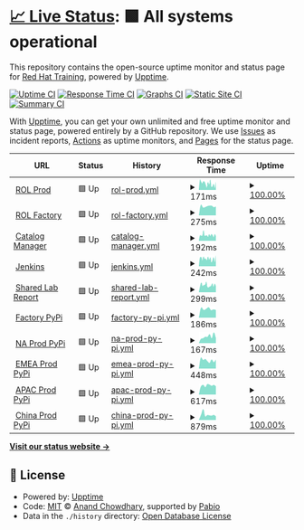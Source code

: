 # [📈 Live Status](https://RedHatTraining.github.io/uptime): <!--live status--> **🟩 All systems operational**

This repository contains the open-source uptime monitor and status page for [Red Hat Training](https://www.redhat.com/en/services/training), powered by [Upptime](https://github.com/upptime/upptime).

[![Uptime CI](https://github.com/RedHatTraining/uptime/workflows/Uptime%20CI/badge.svg)](https://github.com/RedHatTraining/uptime/actions?query=workflow%3A%22Uptime+CI%22)
[![Response Time CI](https://github.com/RedHatTraining/uptime/workflows/Response%20Time%20CI/badge.svg)](https://github.com/RedHatTraining/uptime/actions?query=workflow%3A%22Response+Time+CI%22)
[![Graphs CI](https://github.com/RedHatTraining/uptime/workflows/Graphs%20CI/badge.svg)](https://github.com/RedHatTraining/uptime/actions?query=workflow%3A%22Graphs+CI%22)
[![Static Site CI](https://github.com/RedHatTraining/uptime/workflows/Static%20Site%20CI/badge.svg)](https://github.com/RedHatTraining/uptime/actions?query=workflow%3A%22Static+Site+CI%22)
[![Summary CI](https://github.com/RedHatTraining/uptime/workflows/Summary%20CI/badge.svg)](https://github.com/RedHatTraining/uptime/actions?query=workflow%3A%22Summary+CI%22)

With [Upptime](https://upptime.js.org), you can get your own unlimited and free uptime monitor and status page, powered entirely by a GitHub repository. We use [Issues](https://github.com/RedHatTraining/uptime/issues) as incident reports, [Actions](https://github.com/RedHatTraining/uptime/actions) as uptime monitors, and [Pages](https://RedHatTraining.github.io/uptime) for the status page.

<!--start: status pages-->
<!-- This summary is generated by Upptime (https://github.com/upptime/upptime) -->
<!-- Do not edit this manually, your changes will be overwritten -->
<!-- prettier-ignore -->
| URL | Status | History | Response Time | Uptime |
| --- | ------ | ------- | ------------- | ------ |
| <img alt="" src="https://icons.duckduckgo.com/ip3/rol.redhat.com.ico" height="13"> [ROL Prod](https://rol.redhat.com/rol/app/catalog) | 🟩 Up | [rol-prod.yml](https://github.com/RedHatTraining/uptime/commits/HEAD/history/rol-prod.yml) | <details><summary><img alt="Response time graph" src="./graphs/rol-prod/response-time-week.png" height="20"> 171ms</summary><br><a href="https://RedHatTraining.github.io/uptime/history/rol-prod"><img alt="Response time 171" src="https://img.shields.io/endpoint?url=https%3A%2F%2Fraw.githubusercontent.com%2FRedHatTraining%2Fuptime%2FHEAD%2Fapi%2Frol-prod%2Fresponse-time.json"></a><br><a href="https://RedHatTraining.github.io/uptime/history/rol-prod"><img alt="24-hour response time 278" src="https://img.shields.io/endpoint?url=https%3A%2F%2Fraw.githubusercontent.com%2FRedHatTraining%2Fuptime%2FHEAD%2Fapi%2Frol-prod%2Fresponse-time-day.json"></a><br><a href="https://RedHatTraining.github.io/uptime/history/rol-prod"><img alt="7-day response time 171" src="https://img.shields.io/endpoint?url=https%3A%2F%2Fraw.githubusercontent.com%2FRedHatTraining%2Fuptime%2FHEAD%2Fapi%2Frol-prod%2Fresponse-time-week.json"></a><br><a href="https://RedHatTraining.github.io/uptime/history/rol-prod"><img alt="30-day response time 171" src="https://img.shields.io/endpoint?url=https%3A%2F%2Fraw.githubusercontent.com%2FRedHatTraining%2Fuptime%2FHEAD%2Fapi%2Frol-prod%2Fresponse-time-month.json"></a><br><a href="https://RedHatTraining.github.io/uptime/history/rol-prod"><img alt="1-year response time 171" src="https://img.shields.io/endpoint?url=https%3A%2F%2Fraw.githubusercontent.com%2FRedHatTraining%2Fuptime%2FHEAD%2Fapi%2Frol-prod%2Fresponse-time-year.json"></a></details> | <details><summary><a href="https://RedHatTraining.github.io/uptime/history/rol-prod">100.00%</a></summary><a href="https://RedHatTraining.github.io/uptime/history/rol-prod"><img alt="All-time uptime 100.00%" src="https://img.shields.io/endpoint?url=https%3A%2F%2Fraw.githubusercontent.com%2FRedHatTraining%2Fuptime%2FHEAD%2Fapi%2Frol-prod%2Fuptime.json"></a><br><a href="https://RedHatTraining.github.io/uptime/history/rol-prod"><img alt="24-hour uptime 100.00%" src="https://img.shields.io/endpoint?url=https%3A%2F%2Fraw.githubusercontent.com%2FRedHatTraining%2Fuptime%2FHEAD%2Fapi%2Frol-prod%2Fuptime-day.json"></a><br><a href="https://RedHatTraining.github.io/uptime/history/rol-prod"><img alt="7-day uptime 100.00%" src="https://img.shields.io/endpoint?url=https%3A%2F%2Fraw.githubusercontent.com%2FRedHatTraining%2Fuptime%2FHEAD%2Fapi%2Frol-prod%2Fuptime-week.json"></a><br><a href="https://RedHatTraining.github.io/uptime/history/rol-prod"><img alt="30-day uptime 100.00%" src="https://img.shields.io/endpoint?url=https%3A%2F%2Fraw.githubusercontent.com%2FRedHatTraining%2Fuptime%2FHEAD%2Fapi%2Frol-prod%2Fuptime-month.json"></a><br><a href="https://RedHatTraining.github.io/uptime/history/rol-prod"><img alt="1-year uptime 100.00%" src="https://img.shields.io/endpoint?url=https%3A%2F%2Fraw.githubusercontent.com%2FRedHatTraining%2Fuptime%2FHEAD%2Fapi%2Frol-prod%2Fuptime-year.json"></a></details>
| <img alt="" src="https://icons.duckduckgo.com/ip3/rol-factory.ole.redhat.com.ico" height="13"> [ROL Factory](https://rol-factory.ole.redhat.com/rol/app/) | 🟩 Up | [rol-factory.yml](https://github.com/RedHatTraining/uptime/commits/HEAD/history/rol-factory.yml) | <details><summary><img alt="Response time graph" src="./graphs/rol-factory/response-time-week.png" height="20"> 275ms</summary><br><a href="https://RedHatTraining.github.io/uptime/history/rol-factory"><img alt="Response time 275" src="https://img.shields.io/endpoint?url=https%3A%2F%2Fraw.githubusercontent.com%2FRedHatTraining%2Fuptime%2FHEAD%2Fapi%2Frol-factory%2Fresponse-time.json"></a><br><a href="https://RedHatTraining.github.io/uptime/history/rol-factory"><img alt="24-hour response time 260" src="https://img.shields.io/endpoint?url=https%3A%2F%2Fraw.githubusercontent.com%2FRedHatTraining%2Fuptime%2FHEAD%2Fapi%2Frol-factory%2Fresponse-time-day.json"></a><br><a href="https://RedHatTraining.github.io/uptime/history/rol-factory"><img alt="7-day response time 275" src="https://img.shields.io/endpoint?url=https%3A%2F%2Fraw.githubusercontent.com%2FRedHatTraining%2Fuptime%2FHEAD%2Fapi%2Frol-factory%2Fresponse-time-week.json"></a><br><a href="https://RedHatTraining.github.io/uptime/history/rol-factory"><img alt="30-day response time 275" src="https://img.shields.io/endpoint?url=https%3A%2F%2Fraw.githubusercontent.com%2FRedHatTraining%2Fuptime%2FHEAD%2Fapi%2Frol-factory%2Fresponse-time-month.json"></a><br><a href="https://RedHatTraining.github.io/uptime/history/rol-factory"><img alt="1-year response time 275" src="https://img.shields.io/endpoint?url=https%3A%2F%2Fraw.githubusercontent.com%2FRedHatTraining%2Fuptime%2FHEAD%2Fapi%2Frol-factory%2Fresponse-time-year.json"></a></details> | <details><summary><a href="https://RedHatTraining.github.io/uptime/history/rol-factory">100.00%</a></summary><a href="https://RedHatTraining.github.io/uptime/history/rol-factory"><img alt="All-time uptime 100.00%" src="https://img.shields.io/endpoint?url=https%3A%2F%2Fraw.githubusercontent.com%2FRedHatTraining%2Fuptime%2FHEAD%2Fapi%2Frol-factory%2Fuptime.json"></a><br><a href="https://RedHatTraining.github.io/uptime/history/rol-factory"><img alt="24-hour uptime 100.00%" src="https://img.shields.io/endpoint?url=https%3A%2F%2Fraw.githubusercontent.com%2FRedHatTraining%2Fuptime%2FHEAD%2Fapi%2Frol-factory%2Fuptime-day.json"></a><br><a href="https://RedHatTraining.github.io/uptime/history/rol-factory"><img alt="7-day uptime 100.00%" src="https://img.shields.io/endpoint?url=https%3A%2F%2Fraw.githubusercontent.com%2FRedHatTraining%2Fuptime%2FHEAD%2Fapi%2Frol-factory%2Fuptime-week.json"></a><br><a href="https://RedHatTraining.github.io/uptime/history/rol-factory"><img alt="30-day uptime 100.00%" src="https://img.shields.io/endpoint?url=https%3A%2F%2Fraw.githubusercontent.com%2FRedHatTraining%2Fuptime%2FHEAD%2Fapi%2Frol-factory%2Fuptime-month.json"></a><br><a href="https://RedHatTraining.github.io/uptime/history/rol-factory"><img alt="1-year uptime 100.00%" src="https://img.shields.io/endpoint?url=https%3A%2F%2Fraw.githubusercontent.com%2FRedHatTraining%2Fuptime%2FHEAD%2Fapi%2Frol-factory%2Fuptime-year.json"></a></details>
| <img alt="" src="https://icons.duckduckgo.com/ip3/cm.apps.tools-na150.prod.ole.redhat.com.ico" height="13"> [Catalog Manager](https://cm.apps.tools-na150.prod.ole.redhat.com/) | 🟩 Up | [catalog-manager.yml](https://github.com/RedHatTraining/uptime/commits/HEAD/history/catalog-manager.yml) | <details><summary><img alt="Response time graph" src="./graphs/catalog-manager/response-time-week.png" height="20"> 192ms</summary><br><a href="https://RedHatTraining.github.io/uptime/history/catalog-manager"><img alt="Response time 192" src="https://img.shields.io/endpoint?url=https%3A%2F%2Fraw.githubusercontent.com%2FRedHatTraining%2Fuptime%2FHEAD%2Fapi%2Fcatalog-manager%2Fresponse-time.json"></a><br><a href="https://RedHatTraining.github.io/uptime/history/catalog-manager"><img alt="24-hour response time 170" src="https://img.shields.io/endpoint?url=https%3A%2F%2Fraw.githubusercontent.com%2FRedHatTraining%2Fuptime%2FHEAD%2Fapi%2Fcatalog-manager%2Fresponse-time-day.json"></a><br><a href="https://RedHatTraining.github.io/uptime/history/catalog-manager"><img alt="7-day response time 192" src="https://img.shields.io/endpoint?url=https%3A%2F%2Fraw.githubusercontent.com%2FRedHatTraining%2Fuptime%2FHEAD%2Fapi%2Fcatalog-manager%2Fresponse-time-week.json"></a><br><a href="https://RedHatTraining.github.io/uptime/history/catalog-manager"><img alt="30-day response time 192" src="https://img.shields.io/endpoint?url=https%3A%2F%2Fraw.githubusercontent.com%2FRedHatTraining%2Fuptime%2FHEAD%2Fapi%2Fcatalog-manager%2Fresponse-time-month.json"></a><br><a href="https://RedHatTraining.github.io/uptime/history/catalog-manager"><img alt="1-year response time 192" src="https://img.shields.io/endpoint?url=https%3A%2F%2Fraw.githubusercontent.com%2FRedHatTraining%2Fuptime%2FHEAD%2Fapi%2Fcatalog-manager%2Fresponse-time-year.json"></a></details> | <details><summary><a href="https://RedHatTraining.github.io/uptime/history/catalog-manager">100.00%</a></summary><a href="https://RedHatTraining.github.io/uptime/history/catalog-manager"><img alt="All-time uptime 100.00%" src="https://img.shields.io/endpoint?url=https%3A%2F%2Fraw.githubusercontent.com%2FRedHatTraining%2Fuptime%2FHEAD%2Fapi%2Fcatalog-manager%2Fuptime.json"></a><br><a href="https://RedHatTraining.github.io/uptime/history/catalog-manager"><img alt="24-hour uptime 100.00%" src="https://img.shields.io/endpoint?url=https%3A%2F%2Fraw.githubusercontent.com%2FRedHatTraining%2Fuptime%2FHEAD%2Fapi%2Fcatalog-manager%2Fuptime-day.json"></a><br><a href="https://RedHatTraining.github.io/uptime/history/catalog-manager"><img alt="7-day uptime 100.00%" src="https://img.shields.io/endpoint?url=https%3A%2F%2Fraw.githubusercontent.com%2FRedHatTraining%2Fuptime%2FHEAD%2Fapi%2Fcatalog-manager%2Fuptime-week.json"></a><br><a href="https://RedHatTraining.github.io/uptime/history/catalog-manager"><img alt="30-day uptime 100.00%" src="https://img.shields.io/endpoint?url=https%3A%2F%2Fraw.githubusercontent.com%2FRedHatTraining%2Fuptime%2FHEAD%2Fapi%2Fcatalog-manager%2Fuptime-month.json"></a><br><a href="https://RedHatTraining.github.io/uptime/history/catalog-manager"><img alt="1-year uptime 100.00%" src="https://img.shields.io/endpoint?url=https%3A%2F%2Fraw.githubusercontent.com%2FRedHatTraining%2Fuptime%2FHEAD%2Fapi%2Fcatalog-manager%2Fuptime-year.json"></a></details>
| <img alt="" src="https://icons.duckduckgo.com/ip3/jenkins.prod.nextcle.com.ico" height="13"> [Jenkins](https://jenkins.prod.nextcle.com) | 🟩 Up | [jenkins.yml](https://github.com/RedHatTraining/uptime/commits/HEAD/history/jenkins.yml) | <details><summary><img alt="Response time graph" src="./graphs/jenkins/response-time-week.png" height="20"> 242ms</summary><br><a href="https://RedHatTraining.github.io/uptime/history/jenkins"><img alt="Response time 242" src="https://img.shields.io/endpoint?url=https%3A%2F%2Fraw.githubusercontent.com%2FRedHatTraining%2Fuptime%2FHEAD%2Fapi%2Fjenkins%2Fresponse-time.json"></a><br><a href="https://RedHatTraining.github.io/uptime/history/jenkins"><img alt="24-hour response time 457" src="https://img.shields.io/endpoint?url=https%3A%2F%2Fraw.githubusercontent.com%2FRedHatTraining%2Fuptime%2FHEAD%2Fapi%2Fjenkins%2Fresponse-time-day.json"></a><br><a href="https://RedHatTraining.github.io/uptime/history/jenkins"><img alt="7-day response time 242" src="https://img.shields.io/endpoint?url=https%3A%2F%2Fraw.githubusercontent.com%2FRedHatTraining%2Fuptime%2FHEAD%2Fapi%2Fjenkins%2Fresponse-time-week.json"></a><br><a href="https://RedHatTraining.github.io/uptime/history/jenkins"><img alt="30-day response time 242" src="https://img.shields.io/endpoint?url=https%3A%2F%2Fraw.githubusercontent.com%2FRedHatTraining%2Fuptime%2FHEAD%2Fapi%2Fjenkins%2Fresponse-time-month.json"></a><br><a href="https://RedHatTraining.github.io/uptime/history/jenkins"><img alt="1-year response time 242" src="https://img.shields.io/endpoint?url=https%3A%2F%2Fraw.githubusercontent.com%2FRedHatTraining%2Fuptime%2FHEAD%2Fapi%2Fjenkins%2Fresponse-time-year.json"></a></details> | <details><summary><a href="https://RedHatTraining.github.io/uptime/history/jenkins">100.00%</a></summary><a href="https://RedHatTraining.github.io/uptime/history/jenkins"><img alt="All-time uptime 100.00%" src="https://img.shields.io/endpoint?url=https%3A%2F%2Fraw.githubusercontent.com%2FRedHatTraining%2Fuptime%2FHEAD%2Fapi%2Fjenkins%2Fuptime.json"></a><br><a href="https://RedHatTraining.github.io/uptime/history/jenkins"><img alt="24-hour uptime 100.00%" src="https://img.shields.io/endpoint?url=https%3A%2F%2Fraw.githubusercontent.com%2FRedHatTraining%2Fuptime%2FHEAD%2Fapi%2Fjenkins%2Fuptime-day.json"></a><br><a href="https://RedHatTraining.github.io/uptime/history/jenkins"><img alt="7-day uptime 100.00%" src="https://img.shields.io/endpoint?url=https%3A%2F%2Fraw.githubusercontent.com%2FRedHatTraining%2Fuptime%2FHEAD%2Fapi%2Fjenkins%2Fuptime-week.json"></a><br><a href="https://RedHatTraining.github.io/uptime/history/jenkins"><img alt="30-day uptime 100.00%" src="https://img.shields.io/endpoint?url=https%3A%2F%2Fraw.githubusercontent.com%2FRedHatTraining%2Fuptime%2FHEAD%2Fapi%2Fjenkins%2Fuptime-month.json"></a><br><a href="https://RedHatTraining.github.io/uptime/history/jenkins"><img alt="1-year uptime 100.00%" src="https://img.shields.io/endpoint?url=https%3A%2F%2Fraw.githubusercontent.com%2FRedHatTraining%2Fuptime%2FHEAD%2Fapi%2Fjenkins%2Fuptime-year.json"></a></details>
| <img alt="" src="https://icons.duckduckgo.com/ip3/labs.dle.ole.redhat.com.ico" height="13"> [Shared Lab Report](https://labs.dle.ole.redhat.com) | 🟩 Up | [shared-lab-report.yml](https://github.com/RedHatTraining/uptime/commits/HEAD/history/shared-lab-report.yml) | <details><summary><img alt="Response time graph" src="./graphs/shared-lab-report/response-time-week.png" height="20"> 299ms</summary><br><a href="https://RedHatTraining.github.io/uptime/history/shared-lab-report"><img alt="Response time 299" src="https://img.shields.io/endpoint?url=https%3A%2F%2Fraw.githubusercontent.com%2FRedHatTraining%2Fuptime%2FHEAD%2Fapi%2Fshared-lab-report%2Fresponse-time.json"></a><br><a href="https://RedHatTraining.github.io/uptime/history/shared-lab-report"><img alt="24-hour response time 239" src="https://img.shields.io/endpoint?url=https%3A%2F%2Fraw.githubusercontent.com%2FRedHatTraining%2Fuptime%2FHEAD%2Fapi%2Fshared-lab-report%2Fresponse-time-day.json"></a><br><a href="https://RedHatTraining.github.io/uptime/history/shared-lab-report"><img alt="7-day response time 299" src="https://img.shields.io/endpoint?url=https%3A%2F%2Fraw.githubusercontent.com%2FRedHatTraining%2Fuptime%2FHEAD%2Fapi%2Fshared-lab-report%2Fresponse-time-week.json"></a><br><a href="https://RedHatTraining.github.io/uptime/history/shared-lab-report"><img alt="30-day response time 299" src="https://img.shields.io/endpoint?url=https%3A%2F%2Fraw.githubusercontent.com%2FRedHatTraining%2Fuptime%2FHEAD%2Fapi%2Fshared-lab-report%2Fresponse-time-month.json"></a><br><a href="https://RedHatTraining.github.io/uptime/history/shared-lab-report"><img alt="1-year response time 299" src="https://img.shields.io/endpoint?url=https%3A%2F%2Fraw.githubusercontent.com%2FRedHatTraining%2Fuptime%2FHEAD%2Fapi%2Fshared-lab-report%2Fresponse-time-year.json"></a></details> | <details><summary><a href="https://RedHatTraining.github.io/uptime/history/shared-lab-report">100.00%</a></summary><a href="https://RedHatTraining.github.io/uptime/history/shared-lab-report"><img alt="All-time uptime 100.00%" src="https://img.shields.io/endpoint?url=https%3A%2F%2Fraw.githubusercontent.com%2FRedHatTraining%2Fuptime%2FHEAD%2Fapi%2Fshared-lab-report%2Fuptime.json"></a><br><a href="https://RedHatTraining.github.io/uptime/history/shared-lab-report"><img alt="24-hour uptime 100.00%" src="https://img.shields.io/endpoint?url=https%3A%2F%2Fraw.githubusercontent.com%2FRedHatTraining%2Fuptime%2FHEAD%2Fapi%2Fshared-lab-report%2Fuptime-day.json"></a><br><a href="https://RedHatTraining.github.io/uptime/history/shared-lab-report"><img alt="7-day uptime 100.00%" src="https://img.shields.io/endpoint?url=https%3A%2F%2Fraw.githubusercontent.com%2FRedHatTraining%2Fuptime%2FHEAD%2Fapi%2Fshared-lab-report%2Fuptime-week.json"></a><br><a href="https://RedHatTraining.github.io/uptime/history/shared-lab-report"><img alt="30-day uptime 100.00%" src="https://img.shields.io/endpoint?url=https%3A%2F%2Fraw.githubusercontent.com%2FRedHatTraining%2Fuptime%2FHEAD%2Fapi%2Fshared-lab-report%2Fuptime-month.json"></a><br><a href="https://RedHatTraining.github.io/uptime/history/shared-lab-report"><img alt="1-year uptime 100.00%" src="https://img.shields.io/endpoint?url=https%3A%2F%2Fraw.githubusercontent.com%2FRedHatTraining%2Fuptime%2FHEAD%2Fapi%2Fshared-lab-report%2Fuptime-year.json"></a></details>
| <img alt="" src="https://icons.duckduckgo.com/ip3/pypi.apps.tools-na100.dev.ole.redhat.com.ico" height="13"> [Factory PyPi](https://pypi.apps.tools-na100.dev.ole.redhat.com) | 🟩 Up | [factory-py-pi.yml](https://github.com/RedHatTraining/uptime/commits/HEAD/history/factory-py-pi.yml) | <details><summary><img alt="Response time graph" src="./graphs/factory-py-pi/response-time-week.png" height="20"> 186ms</summary><br><a href="https://RedHatTraining.github.io/uptime/history/factory-py-pi"><img alt="Response time 186" src="https://img.shields.io/endpoint?url=https%3A%2F%2Fraw.githubusercontent.com%2FRedHatTraining%2Fuptime%2FHEAD%2Fapi%2Ffactory-py-pi%2Fresponse-time.json"></a><br><a href="https://RedHatTraining.github.io/uptime/history/factory-py-pi"><img alt="24-hour response time 170" src="https://img.shields.io/endpoint?url=https%3A%2F%2Fraw.githubusercontent.com%2FRedHatTraining%2Fuptime%2FHEAD%2Fapi%2Ffactory-py-pi%2Fresponse-time-day.json"></a><br><a href="https://RedHatTraining.github.io/uptime/history/factory-py-pi"><img alt="7-day response time 186" src="https://img.shields.io/endpoint?url=https%3A%2F%2Fraw.githubusercontent.com%2FRedHatTraining%2Fuptime%2FHEAD%2Fapi%2Ffactory-py-pi%2Fresponse-time-week.json"></a><br><a href="https://RedHatTraining.github.io/uptime/history/factory-py-pi"><img alt="30-day response time 186" src="https://img.shields.io/endpoint?url=https%3A%2F%2Fraw.githubusercontent.com%2FRedHatTraining%2Fuptime%2FHEAD%2Fapi%2Ffactory-py-pi%2Fresponse-time-month.json"></a><br><a href="https://RedHatTraining.github.io/uptime/history/factory-py-pi"><img alt="1-year response time 186" src="https://img.shields.io/endpoint?url=https%3A%2F%2Fraw.githubusercontent.com%2FRedHatTraining%2Fuptime%2FHEAD%2Fapi%2Ffactory-py-pi%2Fresponse-time-year.json"></a></details> | <details><summary><a href="https://RedHatTraining.github.io/uptime/history/factory-py-pi">100.00%</a></summary><a href="https://RedHatTraining.github.io/uptime/history/factory-py-pi"><img alt="All-time uptime 100.00%" src="https://img.shields.io/endpoint?url=https%3A%2F%2Fraw.githubusercontent.com%2FRedHatTraining%2Fuptime%2FHEAD%2Fapi%2Ffactory-py-pi%2Fuptime.json"></a><br><a href="https://RedHatTraining.github.io/uptime/history/factory-py-pi"><img alt="24-hour uptime 100.00%" src="https://img.shields.io/endpoint?url=https%3A%2F%2Fraw.githubusercontent.com%2FRedHatTraining%2Fuptime%2FHEAD%2Fapi%2Ffactory-py-pi%2Fuptime-day.json"></a><br><a href="https://RedHatTraining.github.io/uptime/history/factory-py-pi"><img alt="7-day uptime 100.00%" src="https://img.shields.io/endpoint?url=https%3A%2F%2Fraw.githubusercontent.com%2FRedHatTraining%2Fuptime%2FHEAD%2Fapi%2Ffactory-py-pi%2Fuptime-week.json"></a><br><a href="https://RedHatTraining.github.io/uptime/history/factory-py-pi"><img alt="30-day uptime 100.00%" src="https://img.shields.io/endpoint?url=https%3A%2F%2Fraw.githubusercontent.com%2FRedHatTraining%2Fuptime%2FHEAD%2Fapi%2Ffactory-py-pi%2Fuptime-month.json"></a><br><a href="https://RedHatTraining.github.io/uptime/history/factory-py-pi"><img alt="1-year uptime 100.00%" src="https://img.shields.io/endpoint?url=https%3A%2F%2Fraw.githubusercontent.com%2FRedHatTraining%2Fuptime%2FHEAD%2Fapi%2Ffactory-py-pi%2Fuptime-year.json"></a></details>
| <img alt="" src="https://icons.duckduckgo.com/ip3/pypi.apps.tools-na150.prod.ole.redhat.com.ico" height="13"> [NA Prod PyPi](https://pypi.apps.tools-na150.prod.ole.redhat.com) | 🟩 Up | [na-prod-py-pi.yml](https://github.com/RedHatTraining/uptime/commits/HEAD/history/na-prod-py-pi.yml) | <details><summary><img alt="Response time graph" src="./graphs/na-prod-py-pi/response-time-week.png" height="20"> 167ms</summary><br><a href="https://RedHatTraining.github.io/uptime/history/na-prod-py-pi"><img alt="Response time 167" src="https://img.shields.io/endpoint?url=https%3A%2F%2Fraw.githubusercontent.com%2FRedHatTraining%2Fuptime%2FHEAD%2Fapi%2Fna-prod-py-pi%2Fresponse-time.json"></a><br><a href="https://RedHatTraining.github.io/uptime/history/na-prod-py-pi"><img alt="24-hour response time 172" src="https://img.shields.io/endpoint?url=https%3A%2F%2Fraw.githubusercontent.com%2FRedHatTraining%2Fuptime%2FHEAD%2Fapi%2Fna-prod-py-pi%2Fresponse-time-day.json"></a><br><a href="https://RedHatTraining.github.io/uptime/history/na-prod-py-pi"><img alt="7-day response time 167" src="https://img.shields.io/endpoint?url=https%3A%2F%2Fraw.githubusercontent.com%2FRedHatTraining%2Fuptime%2FHEAD%2Fapi%2Fna-prod-py-pi%2Fresponse-time-week.json"></a><br><a href="https://RedHatTraining.github.io/uptime/history/na-prod-py-pi"><img alt="30-day response time 167" src="https://img.shields.io/endpoint?url=https%3A%2F%2Fraw.githubusercontent.com%2FRedHatTraining%2Fuptime%2FHEAD%2Fapi%2Fna-prod-py-pi%2Fresponse-time-month.json"></a><br><a href="https://RedHatTraining.github.io/uptime/history/na-prod-py-pi"><img alt="1-year response time 167" src="https://img.shields.io/endpoint?url=https%3A%2F%2Fraw.githubusercontent.com%2FRedHatTraining%2Fuptime%2FHEAD%2Fapi%2Fna-prod-py-pi%2Fresponse-time-year.json"></a></details> | <details><summary><a href="https://RedHatTraining.github.io/uptime/history/na-prod-py-pi">100.00%</a></summary><a href="https://RedHatTraining.github.io/uptime/history/na-prod-py-pi"><img alt="All-time uptime 100.00%" src="https://img.shields.io/endpoint?url=https%3A%2F%2Fraw.githubusercontent.com%2FRedHatTraining%2Fuptime%2FHEAD%2Fapi%2Fna-prod-py-pi%2Fuptime.json"></a><br><a href="https://RedHatTraining.github.io/uptime/history/na-prod-py-pi"><img alt="24-hour uptime 100.00%" src="https://img.shields.io/endpoint?url=https%3A%2F%2Fraw.githubusercontent.com%2FRedHatTraining%2Fuptime%2FHEAD%2Fapi%2Fna-prod-py-pi%2Fuptime-day.json"></a><br><a href="https://RedHatTraining.github.io/uptime/history/na-prod-py-pi"><img alt="7-day uptime 100.00%" src="https://img.shields.io/endpoint?url=https%3A%2F%2Fraw.githubusercontent.com%2FRedHatTraining%2Fuptime%2FHEAD%2Fapi%2Fna-prod-py-pi%2Fuptime-week.json"></a><br><a href="https://RedHatTraining.github.io/uptime/history/na-prod-py-pi"><img alt="30-day uptime 100.00%" src="https://img.shields.io/endpoint?url=https%3A%2F%2Fraw.githubusercontent.com%2FRedHatTraining%2Fuptime%2FHEAD%2Fapi%2Fna-prod-py-pi%2Fuptime-month.json"></a><br><a href="https://RedHatTraining.github.io/uptime/history/na-prod-py-pi"><img alt="1-year uptime 100.00%" src="https://img.shields.io/endpoint?url=https%3A%2F%2Fraw.githubusercontent.com%2FRedHatTraining%2Fuptime%2FHEAD%2Fapi%2Fna-prod-py-pi%2Fuptime-year.json"></a></details>
| <img alt="" src="https://icons.duckduckgo.com/ip3/pypi.apps.tools-emea160.prod.ole.redhat.com.ico" height="13"> [EMEA Prod PyPi](https://pypi.apps.tools-emea160.prod.ole.redhat.com) | 🟩 Up | [emea-prod-py-pi.yml](https://github.com/RedHatTraining/uptime/commits/HEAD/history/emea-prod-py-pi.yml) | <details><summary><img alt="Response time graph" src="./graphs/emea-prod-py-pi/response-time-week.png" height="20"> 448ms</summary><br><a href="https://RedHatTraining.github.io/uptime/history/emea-prod-py-pi"><img alt="Response time 448" src="https://img.shields.io/endpoint?url=https%3A%2F%2Fraw.githubusercontent.com%2FRedHatTraining%2Fuptime%2FHEAD%2Fapi%2Femea-prod-py-pi%2Fresponse-time.json"></a><br><a href="https://RedHatTraining.github.io/uptime/history/emea-prod-py-pi"><img alt="24-hour response time 546" src="https://img.shields.io/endpoint?url=https%3A%2F%2Fraw.githubusercontent.com%2FRedHatTraining%2Fuptime%2FHEAD%2Fapi%2Femea-prod-py-pi%2Fresponse-time-day.json"></a><br><a href="https://RedHatTraining.github.io/uptime/history/emea-prod-py-pi"><img alt="7-day response time 448" src="https://img.shields.io/endpoint?url=https%3A%2F%2Fraw.githubusercontent.com%2FRedHatTraining%2Fuptime%2FHEAD%2Fapi%2Femea-prod-py-pi%2Fresponse-time-week.json"></a><br><a href="https://RedHatTraining.github.io/uptime/history/emea-prod-py-pi"><img alt="30-day response time 448" src="https://img.shields.io/endpoint?url=https%3A%2F%2Fraw.githubusercontent.com%2FRedHatTraining%2Fuptime%2FHEAD%2Fapi%2Femea-prod-py-pi%2Fresponse-time-month.json"></a><br><a href="https://RedHatTraining.github.io/uptime/history/emea-prod-py-pi"><img alt="1-year response time 448" src="https://img.shields.io/endpoint?url=https%3A%2F%2Fraw.githubusercontent.com%2FRedHatTraining%2Fuptime%2FHEAD%2Fapi%2Femea-prod-py-pi%2Fresponse-time-year.json"></a></details> | <details><summary><a href="https://RedHatTraining.github.io/uptime/history/emea-prod-py-pi">100.00%</a></summary><a href="https://RedHatTraining.github.io/uptime/history/emea-prod-py-pi"><img alt="All-time uptime 100.00%" src="https://img.shields.io/endpoint?url=https%3A%2F%2Fraw.githubusercontent.com%2FRedHatTraining%2Fuptime%2FHEAD%2Fapi%2Femea-prod-py-pi%2Fuptime.json"></a><br><a href="https://RedHatTraining.github.io/uptime/history/emea-prod-py-pi"><img alt="24-hour uptime 100.00%" src="https://img.shields.io/endpoint?url=https%3A%2F%2Fraw.githubusercontent.com%2FRedHatTraining%2Fuptime%2FHEAD%2Fapi%2Femea-prod-py-pi%2Fuptime-day.json"></a><br><a href="https://RedHatTraining.github.io/uptime/history/emea-prod-py-pi"><img alt="7-day uptime 100.00%" src="https://img.shields.io/endpoint?url=https%3A%2F%2Fraw.githubusercontent.com%2FRedHatTraining%2Fuptime%2FHEAD%2Fapi%2Femea-prod-py-pi%2Fuptime-week.json"></a><br><a href="https://RedHatTraining.github.io/uptime/history/emea-prod-py-pi"><img alt="30-day uptime 100.00%" src="https://img.shields.io/endpoint?url=https%3A%2F%2Fraw.githubusercontent.com%2FRedHatTraining%2Fuptime%2FHEAD%2Fapi%2Femea-prod-py-pi%2Fuptime-month.json"></a><br><a href="https://RedHatTraining.github.io/uptime/history/emea-prod-py-pi"><img alt="1-year uptime 100.00%" src="https://img.shields.io/endpoint?url=https%3A%2F%2Fraw.githubusercontent.com%2FRedHatTraining%2Fuptime%2FHEAD%2Fapi%2Femea-prod-py-pi%2Fuptime-year.json"></a></details>
| <img alt="" src="https://icons.duckduckgo.com/ip3/pypi.apps.tools-apac150.prod.ole.redhat.com.ico" height="13"> [APAC Prod PyPi](https://pypi.apps.tools-apac150.prod.ole.redhat.com) | 🟩 Up | [apac-prod-py-pi.yml](https://github.com/RedHatTraining/uptime/commits/HEAD/history/apac-prod-py-pi.yml) | <details><summary><img alt="Response time graph" src="./graphs/apac-prod-py-pi/response-time-week.png" height="20"> 617ms</summary><br><a href="https://RedHatTraining.github.io/uptime/history/apac-prod-py-pi"><img alt="Response time 617" src="https://img.shields.io/endpoint?url=https%3A%2F%2Fraw.githubusercontent.com%2FRedHatTraining%2Fuptime%2FHEAD%2Fapi%2Fapac-prod-py-pi%2Fresponse-time.json"></a><br><a href="https://RedHatTraining.github.io/uptime/history/apac-prod-py-pi"><img alt="24-hour response time 501" src="https://img.shields.io/endpoint?url=https%3A%2F%2Fraw.githubusercontent.com%2FRedHatTraining%2Fuptime%2FHEAD%2Fapi%2Fapac-prod-py-pi%2Fresponse-time-day.json"></a><br><a href="https://RedHatTraining.github.io/uptime/history/apac-prod-py-pi"><img alt="7-day response time 617" src="https://img.shields.io/endpoint?url=https%3A%2F%2Fraw.githubusercontent.com%2FRedHatTraining%2Fuptime%2FHEAD%2Fapi%2Fapac-prod-py-pi%2Fresponse-time-week.json"></a><br><a href="https://RedHatTraining.github.io/uptime/history/apac-prod-py-pi"><img alt="30-day response time 617" src="https://img.shields.io/endpoint?url=https%3A%2F%2Fraw.githubusercontent.com%2FRedHatTraining%2Fuptime%2FHEAD%2Fapi%2Fapac-prod-py-pi%2Fresponse-time-month.json"></a><br><a href="https://RedHatTraining.github.io/uptime/history/apac-prod-py-pi"><img alt="1-year response time 617" src="https://img.shields.io/endpoint?url=https%3A%2F%2Fraw.githubusercontent.com%2FRedHatTraining%2Fuptime%2FHEAD%2Fapi%2Fapac-prod-py-pi%2Fresponse-time-year.json"></a></details> | <details><summary><a href="https://RedHatTraining.github.io/uptime/history/apac-prod-py-pi">100.00%</a></summary><a href="https://RedHatTraining.github.io/uptime/history/apac-prod-py-pi"><img alt="All-time uptime 100.00%" src="https://img.shields.io/endpoint?url=https%3A%2F%2Fraw.githubusercontent.com%2FRedHatTraining%2Fuptime%2FHEAD%2Fapi%2Fapac-prod-py-pi%2Fuptime.json"></a><br><a href="https://RedHatTraining.github.io/uptime/history/apac-prod-py-pi"><img alt="24-hour uptime 100.00%" src="https://img.shields.io/endpoint?url=https%3A%2F%2Fraw.githubusercontent.com%2FRedHatTraining%2Fuptime%2FHEAD%2Fapi%2Fapac-prod-py-pi%2Fuptime-day.json"></a><br><a href="https://RedHatTraining.github.io/uptime/history/apac-prod-py-pi"><img alt="7-day uptime 100.00%" src="https://img.shields.io/endpoint?url=https%3A%2F%2Fraw.githubusercontent.com%2FRedHatTraining%2Fuptime%2FHEAD%2Fapi%2Fapac-prod-py-pi%2Fuptime-week.json"></a><br><a href="https://RedHatTraining.github.io/uptime/history/apac-prod-py-pi"><img alt="30-day uptime 100.00%" src="https://img.shields.io/endpoint?url=https%3A%2F%2Fraw.githubusercontent.com%2FRedHatTraining%2Fuptime%2FHEAD%2Fapi%2Fapac-prod-py-pi%2Fuptime-month.json"></a><br><a href="https://RedHatTraining.github.io/uptime/history/apac-prod-py-pi"><img alt="1-year uptime 100.00%" src="https://img.shields.io/endpoint?url=https%3A%2F%2Fraw.githubusercontent.com%2FRedHatTraining%2Fuptime%2FHEAD%2Fapi%2Fapac-prod-py-pi%2Fuptime-year.json"></a></details>
| <img alt="" src="https://icons.duckduckgo.com/ip3/pypi.apps.tools-apac152.prod.ole.redhat.com.ico" height="13"> [China Prod PyPi](https://pypi.apps.tools-apac152.prod.ole.redhat.com) | 🟩 Up | [china-prod-py-pi.yml](https://github.com/RedHatTraining/uptime/commits/HEAD/history/china-prod-py-pi.yml) | <details><summary><img alt="Response time graph" src="./graphs/china-prod-py-pi/response-time-week.png" height="20"> 879ms</summary><br><a href="https://RedHatTraining.github.io/uptime/history/china-prod-py-pi"><img alt="Response time 879" src="https://img.shields.io/endpoint?url=https%3A%2F%2Fraw.githubusercontent.com%2FRedHatTraining%2Fuptime%2FHEAD%2Fapi%2Fchina-prod-py-pi%2Fresponse-time.json"></a><br><a href="https://RedHatTraining.github.io/uptime/history/china-prod-py-pi"><img alt="24-hour response time 674" src="https://img.shields.io/endpoint?url=https%3A%2F%2Fraw.githubusercontent.com%2FRedHatTraining%2Fuptime%2FHEAD%2Fapi%2Fchina-prod-py-pi%2Fresponse-time-day.json"></a><br><a href="https://RedHatTraining.github.io/uptime/history/china-prod-py-pi"><img alt="7-day response time 879" src="https://img.shields.io/endpoint?url=https%3A%2F%2Fraw.githubusercontent.com%2FRedHatTraining%2Fuptime%2FHEAD%2Fapi%2Fchina-prod-py-pi%2Fresponse-time-week.json"></a><br><a href="https://RedHatTraining.github.io/uptime/history/china-prod-py-pi"><img alt="30-day response time 879" src="https://img.shields.io/endpoint?url=https%3A%2F%2Fraw.githubusercontent.com%2FRedHatTraining%2Fuptime%2FHEAD%2Fapi%2Fchina-prod-py-pi%2Fresponse-time-month.json"></a><br><a href="https://RedHatTraining.github.io/uptime/history/china-prod-py-pi"><img alt="1-year response time 879" src="https://img.shields.io/endpoint?url=https%3A%2F%2Fraw.githubusercontent.com%2FRedHatTraining%2Fuptime%2FHEAD%2Fapi%2Fchina-prod-py-pi%2Fresponse-time-year.json"></a></details> | <details><summary><a href="https://RedHatTraining.github.io/uptime/history/china-prod-py-pi">100.00%</a></summary><a href="https://RedHatTraining.github.io/uptime/history/china-prod-py-pi"><img alt="All-time uptime 100.00%" src="https://img.shields.io/endpoint?url=https%3A%2F%2Fraw.githubusercontent.com%2FRedHatTraining%2Fuptime%2FHEAD%2Fapi%2Fchina-prod-py-pi%2Fuptime.json"></a><br><a href="https://RedHatTraining.github.io/uptime/history/china-prod-py-pi"><img alt="24-hour uptime 100.00%" src="https://img.shields.io/endpoint?url=https%3A%2F%2Fraw.githubusercontent.com%2FRedHatTraining%2Fuptime%2FHEAD%2Fapi%2Fchina-prod-py-pi%2Fuptime-day.json"></a><br><a href="https://RedHatTraining.github.io/uptime/history/china-prod-py-pi"><img alt="7-day uptime 100.00%" src="https://img.shields.io/endpoint?url=https%3A%2F%2Fraw.githubusercontent.com%2FRedHatTraining%2Fuptime%2FHEAD%2Fapi%2Fchina-prod-py-pi%2Fuptime-week.json"></a><br><a href="https://RedHatTraining.github.io/uptime/history/china-prod-py-pi"><img alt="30-day uptime 100.00%" src="https://img.shields.io/endpoint?url=https%3A%2F%2Fraw.githubusercontent.com%2FRedHatTraining%2Fuptime%2FHEAD%2Fapi%2Fchina-prod-py-pi%2Fuptime-month.json"></a><br><a href="https://RedHatTraining.github.io/uptime/history/china-prod-py-pi"><img alt="1-year uptime 100.00%" src="https://img.shields.io/endpoint?url=https%3A%2F%2Fraw.githubusercontent.com%2FRedHatTraining%2Fuptime%2FHEAD%2Fapi%2Fchina-prod-py-pi%2Fuptime-year.json"></a></details>

<!--end: status pages-->

[**Visit our status website →**](https://RedHatTraining.github.io/uptime)

## 📄 License

- Powered by: [Upptime](https://github.com/upptime/upptime)
- Code: [MIT](./LICENSE) © [Anand Chowdhary](https://anandchowdhary.com), supported by [Pabio](https://pabio.com)
- Data in the `./history` directory: [Open Database License](https://opendatacommons.org/licenses/odbl/1-0/)
